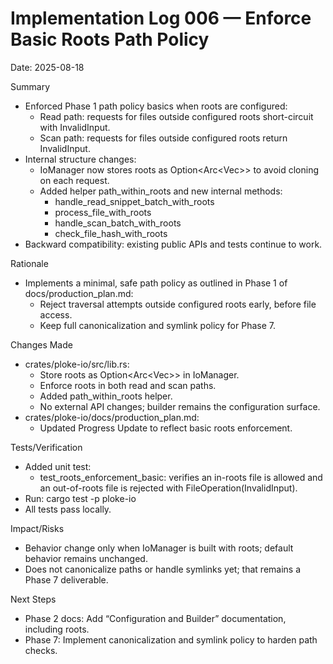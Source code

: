 # Implementation Log 006 — Enforce Basic Roots Path Policy

Date: 2025-08-18

Summary
- Enforced Phase 1 path policy basics when roots are configured:
  - Read path: requests for files outside configured roots short-circuit with InvalidInput.
  - Scan path: requests for files outside configured roots return InvalidInput.
- Internal structure changes:
  - IoManager now stores roots as Option<Arc<Vec<PathBuf>>> to avoid cloning on each request.
  - Added helper path_within_roots and new internal methods:
    - handle_read_snippet_batch_with_roots
    - process_file_with_roots
    - handle_scan_batch_with_roots
    - check_file_hash_with_roots
- Backward compatibility: existing public APIs and tests continue to work.

Rationale
- Implements a minimal, safe path policy as outlined in Phase 1 of docs/production_plan.md:
  - Reject traversal attempts outside configured roots early, before file access.
  - Keep full canonicalization and symlink policy for Phase 7.

Changes Made
- crates/ploke-io/src/lib.rs:
  - Store roots as Option<Arc<Vec<PathBuf>>> in IoManager.
  - Enforce roots in both read and scan paths.
  - Added path_within_roots helper.
  - No external API changes; builder remains the configuration surface.
- crates/ploke-io/docs/production_plan.md:
  - Updated Progress Update to reflect basic roots enforcement.

Tests/Verification
- Added unit test:
  - test_roots_enforcement_basic: verifies an in-roots file is allowed and an out-of-roots file is rejected with FileOperation(InvalidInput).
- Run: cargo test -p ploke-io
- All tests pass locally.

Impact/Risks
- Behavior change only when IoManager is built with roots; default behavior remains unchanged.
- Does not canonicalize paths or handle symlinks yet; that remains a Phase 7 deliverable.

Next Steps
- Phase 2 docs: Add “Configuration and Builder” documentation, including roots.
- Phase 7: Implement canonicalization and symlink policy to harden path checks.
